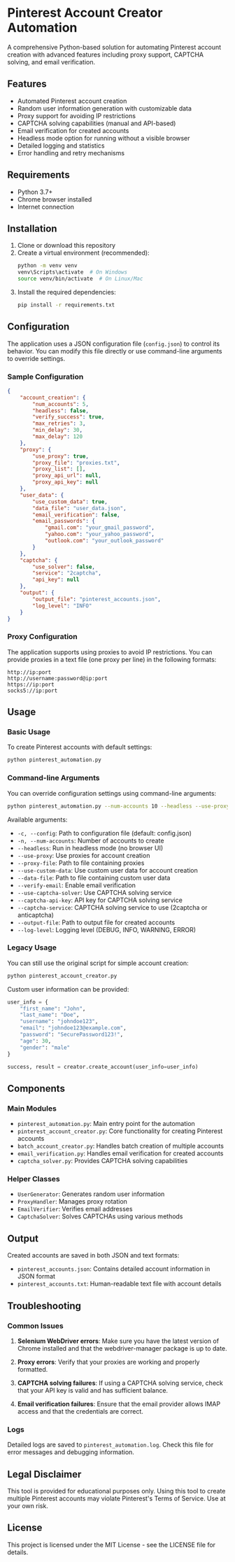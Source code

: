 # Pinterest Account Creator Automation

A comprehensive Python-based solution for automating Pinterest account creation with advanced features including proxy support, CAPTCHA solving, and email verification.

## Features

- Automated Pinterest account creation
- Random user information generation with customizable data
- Proxy support for avoiding IP restrictions
- CAPTCHA solving capabilities (manual and API-based)
- Email verification for created accounts
- Headless mode option for running without a visible browser
- Detailed logging and statistics
- Error handling and retry mechanisms

## Requirements

- Python 3.7+
- Chrome browser installed
- Internet connection

## Installation

1. Clone or download this repository
2. Create a virtual environment (recommended):
   ```bash
   python -m venv venv
   venv\Scripts\activate  # On Windows
   source venv/bin/activate  # On Linux/Mac
   ```
3. Install the required dependencies:
   ```bash
   pip install -r requirements.txt
   ```

## Configuration

The application uses a JSON configuration file (`config.json`) to control its behavior. You can modify this file directly or use command-line arguments to override settings.

### Sample Configuration

```json
{
    "account_creation": {
        "num_accounts": 5,
        "headless": false,
        "verify_success": true,
        "max_retries": 3,
        "min_delay": 30,
        "max_delay": 120
    },
    "proxy": {
        "use_proxy": true,
        "proxy_file": "proxies.txt",
        "proxy_list": [],
        "proxy_api_url": null,
        "proxy_api_key": null
    },
    "user_data": {
        "use_custom_data": true,
        "data_file": "user_data.json",
        "email_verification": false,
        "email_passwords": {
            "gmail.com": "your_gmail_password",
            "yahoo.com": "your_yahoo_password",
            "outlook.com": "your_outlook_password"
        }
    },
    "captcha": {
        "use_solver": false,
        "service": "2captcha",
        "api_key": null
    },
    "output": {
        "output_file": "pinterest_accounts.json",
        "log_level": "INFO"
    }
}
```

### Proxy Configuration

The application supports using proxies to avoid IP restrictions. You can provide proxies in a text file (one proxy per line) in the following formats:

```
http://ip:port
http://username:password@ip:port
https://ip:port
socks5://ip:port
```

## Usage

### Basic Usage

To create Pinterest accounts with default settings:

```bash
python pinterest_automation.py
```

### Command-line Arguments

You can override configuration settings using command-line arguments:

```bash
python pinterest_automation.py --num-accounts 10 --headless --use-proxy --proxy-file proxies.txt
```

Available arguments:

- `-c, --config`: Path to configuration file (default: config.json)
- `-n, --num-accounts`: Number of accounts to create
- `--headless`: Run in headless mode (no browser UI)
- `--use-proxy`: Use proxies for account creation
- `--proxy-file`: Path to file containing proxies
- `--use-custom-data`: Use custom user data for account creation
- `--data-file`: Path to file containing custom user data
- `--verify-email`: Enable email verification
- `--use-captcha-solver`: Use CAPTCHA solving service
- `--captcha-api-key`: API key for CAPTCHA solving service
- `--captcha-service`: CAPTCHA solving service to use (2captcha or anticaptcha)
- `--output-file`: Path to output file for created accounts
- `--log-level`: Logging level (DEBUG, INFO, WARNING, ERROR)

### Legacy Usage

You can still use the original script for simple account creation:

```bash
python pinterest_account_creator.py
```

Custom user information can be provided:

```python
user_info = {
    "first_name": "John",
    "last_name": "Doe",
    "username": "johndoe123",
    "email": "johndoe123@example.com",
    "password": "SecurePassword123!",
    "age": 30,
    "gender": "male"
}

success, result = creator.create_account(user_info=user_info)
```

## Components

### Main Modules

- `pinterest_automation.py`: Main entry point for the automation
- `pinterest_account_creator.py`: Core functionality for creating Pinterest accounts
- `batch_account_creator.py`: Handles batch creation of multiple accounts
- `email_verification.py`: Handles email verification for created accounts
- `captcha_solver.py`: Provides CAPTCHA solving capabilities

### Helper Classes

- `UserGenerator`: Generates random user information
- `ProxyHandler`: Manages proxy rotation
- `EmailVerifier`: Verifies email addresses
- `CaptchaSolver`: Solves CAPTCHAs using various methods

## Output

Created accounts are saved in both JSON and text formats:

- `pinterest_accounts.json`: Contains detailed account information in JSON format
- `pinterest_accounts.txt`: Human-readable text file with account details

## Troubleshooting

### Common Issues

1. **Selenium WebDriver errors**: Make sure you have the latest version of Chrome installed and that the webdriver-manager package is up to date.

2. **Proxy errors**: Verify that your proxies are working and properly formatted.

3. **CAPTCHA solving failures**: If using a CAPTCHA solving service, check that your API key is valid and has sufficient balance.

4. **Email verification failures**: Ensure that the email provider allows IMAP access and that the credentials are correct.

### Logs

Detailed logs are saved to `pinterest_automation.log`. Check this file for error messages and debugging information.

## Legal Disclaimer

This tool is provided for educational purposes only. Using this tool to create multiple Pinterest accounts may violate Pinterest's Terms of Service. Use at your own risk.

## License

This project is licensed under the MIT License - see the LICENSE file for details.
